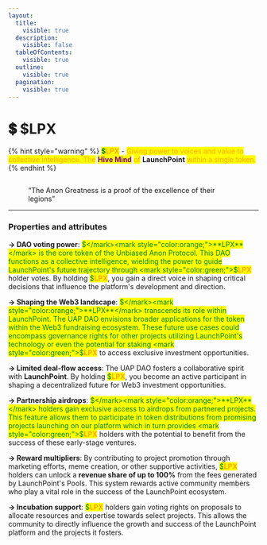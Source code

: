 ```yaml
---
layout:
  title:
    visible: true
  description:
    visible: false
  tableOfContents:
    visible: true
  outline:
    visible: true
  pagination:
    visible: true
---
```


# 💲 $LPX

{% hint style="warning" %}
<mark style="color:green;">**$**</mark><mark style="color:orange;">**LPX**</mark> - <mark style="color:orange;">Giving power to voices and value to collective intelligence. The</mark> <mark style="color:purple;">**Hive Mind**</mark> <mark style="color:orange;">of</mark> **LaunchPoint** <mark style="color:orange;">within a single token.</mark>
{% endhint %}

<figure><img src="../.gitbook/assets/IMG06.png" alt=""><figcaption><p>“The Anon Greatness is a proof of the excellence of their legions”</p></figcaption></figure>

***

### Properties and attributes

**-> DAO voting power**: <mark style="color:green;">$</mark><mark style="color:orange;">**LPX**</mark> is the core token of the Unbiased Anon Protocol. This DAO functions as a collective intelligence, wielding the power to guide LaunchPoint's future trajectory through <mark style="color:green;">$</mark><mark style="color:orange;">**LPX**</mark> holder votes. By holding <mark style="color:green;">$</mark><mark style="color:orange;">**LPX**</mark>, you gain a direct voice in shaping critical decisions that influence the platform's development and direction.

**-> Shaping the Web3 landscape**: <mark style="color:green;">$</mark><mark style="color:orange;">**LPX**</mark> transcends its role within LaunchPoint. The UAP DAO envisions broader applications for the token within the Web3 fundraising ecosystem. These future use cases could encompass governance rights for other projects utilizing LaunchPoint's technology or even the potential for staking <mark style="color:green;">$</mark><mark style="color:orange;">**LPX**</mark> to access exclusive investment opportunities.

**-> Limited deal-flow access**: The UAP DAO fosters a collaborative spirit with **LaunchPoint**. By holding <mark style="color:green;">$</mark><mark style="color:orange;">**LPX**</mark>, you become an active participant in shaping a decentralized future for Web3 investment opportunities.

**-> Partnership airdrops**: <mark style="color:green;">$</mark><mark style="color:orange;">**LPX**</mark> holders gain exclusive access to airdrops from partnered projects. This feature allows them to participate in token distributions from promising projects launching on our platform which in turn  provides <mark style="color:green;">$</mark><mark style="color:orange;">**LPX**</mark> holders with the potential to benefit from the success of these early-stage ventures.

**-> Reward multipliers**: By contributing to project promotion through marketing efforts, meme creation, or other supportive activities, <mark style="color:green;">$</mark><mark style="color:orange;">**LPX**</mark> holders can unlock a **revenue share of up to 100%** from the fees generated by LaunchPoint's Pools. This system rewards active community members who play a vital role in the success of the LaunchPoint ecosystem.

**-> Incubation support**: <mark style="color:green;">$</mark><mark style="color:orange;">**LPX**</mark> holders gain voting rights on proposals to allocate resources and expertise towards select projects. This allows the community to directly influence the growth and success of the LaunchPoint platform and the projects it fosters.
